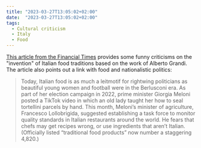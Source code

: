 ```yaml
---
title: "2023-03-27T13:05:02+02:00"
date:  "2023-03-27T13:05:02+02:00"
tags:
  - Cultural criticism
  - Italy
  - Food
---
```


[This article from the Financial Times](https://archive.is/https://www.ft.com/content/6ac009d5-dbfd-4a86-839e-28bb44b2b64c) provides some funny criticisms on the "invention" of Italian food traditions based on the work of Alberto Grandi. The article also points out a link with food and nationalistic politics:

> Today, Italian food is as much a leitmotif for rightwing politicians as beautiful young women and football were in the Berlusconi era. As part of her election campaign in 2022, prime minister Giorgia Meloni posted a TikTok video in which an old lady taught her how to seal tortellini parcels by hand. This month, Meloni’s minister of agriculture, Francesco Lollobrigida, suggested establishing a task force to monitor quality standards in Italian restaurants around the world. He fears that chefs may get recipes wrong, or use ingredients that aren’t Italian. (Officially listed “traditional food products” now number a staggering 4,820.)
